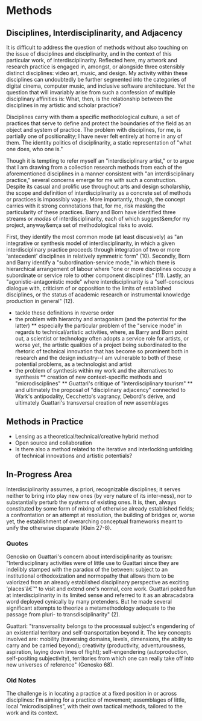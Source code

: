 # Methods

## Disciplines, Interdisciplinarity, and Adjacency

It is difficult to address the question of methods without also touching on the issue of disciplines and disciplinarity, and in the context of this particular work, of interdisciplinarity. Reflected here, my artwork and research practice is engaged in, amongst, or alongside three ostensibly distinct disciplines: video art, music, and design. My activity within these disciplines can undoubtedly be further segmented into the categories of digital cinema, computer music, and inclusive software architecture. Yet the question that will invariably arise from such a confession of multiple disciplinary affinities is: What, then, is the relationship between the disciplines in my artistic and scholar practice?

Disciplines carry with them a specific methodological culture, a set of practices that serve to define and protect the boundaries of the field as an object and system of practice. The problem with disciplines, for me, is partially one of positionality; I have never felt entirely at home in any of them. The identity politics of disciplinarity, a static representation of "what one does, who one is."

Though it is tempting to refer myself an "interdisciplinary artist," or to argue that I am drawing from a collection research methods from each of the aforementioned disciplines in a manner consistent with "an interdisciplinary practice," several concerns emerge for me with such a construction. Despite its casual and prolific use throughout arts and design scholarship, the scope and definition of interdisciplinarity as a concrete set of methods or practices is impossibly vague. More importantly, though, the concept carries with it strong connotations that, for me, risk masking the particularity of these practices. Barry and Born have identified three streams or _modes_ of interdisciplinarity, each of which suggest&em;for my project, anyway&em;a set of methodological risks to avoid.

First, they identify the most common mode (at least discusively) as "an integrative or synthesis model of interdisciplinarity, in which a given interdisciplinary practice proceeds through integration of two or more 'antecedent' disciplines in relatively symmetric form" (10). Secondly, Born and Barry identify a "subordination-service mode," in which there is hierarchical arrangement of labour where "one or more disciplines occupy a subordinate or service role to other component disciplines" (11). Lastly, an "agonistic-antagonistic mode" where interdisciplinarity is a "self-conscious dialogue with, criticism of or opposition to the limits of established disciplines, or the status of academic research or instrumental knowledge production in general" (12).

* tackle these definitions in reverse order
* the problem with hierarchy and antagonism (and the potential for the latter)
** especially the particular problem of the "service mode" in regards to technical/artistic activities, where, as Barry and Born point out, a scientist or technology often adopts a service role for artists, or worse yet, the artistic qualities of a project being subordinated to the rhetoric of technical innovation that has become so prominent both in research and the design industry--I am vulnerable to both of these potential problems, as a technologist and artist
* the problem of synthesis within my work and the alternatives to synthesis
** creation of new context-specific methods and "microdisciplines"
** Guattari's critique of "interdisciplinary tourism"
** and ultimately the proposal of "disciplinary adjacency" connected to Wark's antipodality, Cecchetto's vagrancy, Debord's dérive, and ultimately Guattari's transversal creation of new assemblages


## Methods in Practice

* Lensing as a theoretical/technical/creative hybrid method
* Open source and collaboration
* Is there also a method related to the iterative and interlocking unfolding of technical innovations and artistic potentials?


## In-Progress Area

Interdisciplinarity assumes, a priori, recognizable disciplines; it serves neither to bring into play new ones (by very nature of its inter-ness), nor to substantially perturb the systems of existing ones. It is, then, always constituted by some form of mixing of otherwise already established fields; a confrontation or an attempt at resolution, the building of bridges or, worse yet, the establishment of overarching conceptual frameworks meant to unify the otherwise disparate (Klein 27-8).

### Quotes

Genosko on Guattari's concern about interdisciplinarity as tourism: "Interdisciplinary activities were of little use to Guattari since they are indelibly stamped with the paradox of the between: subject to an institutional orthodoxization and normopathy that allows them to be valorized from an already established disciplinary perspective as exciting 'places'â€™' to visit and extend one's normal, core work. Guattari poked fun at interdisciplinarity in its limited sense and referred to it as an abracadabra word deployed cynically by many pretenders. But he made several significant attempts to theorize a metamethodology adequate to the passage from pluri- to transdisciplinarity" (2).

Guattari: "transversality belongs to the processual subject's engendering of an existential territory and self-transportation beyond it. The key concepts involved are: mobility (traversing domains, levels, dimensions, the ability to carry and be carried beyond); creativity (productivity, adventurousness, aspiration, laying down lines of flight); self-engendering (autoproduction, self-positing subjectivity), territories from which one can really take off into new universes of reference" (Genosko 68).

### Old Notes

The challenge is in locating a practice at a fixed position in or across disciplines: I'm aiming for a practice of movement; assemblages of little, local "microdisciplines", with their own tactical methods, tailored to the work and its context.
